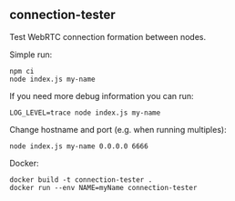 ## connection-tester

Test WebRTC connection formation between nodes.

Simple run:
```
npm ci
node index.js my-name
```

If you need more debug information you can run:
```
LOG_LEVEL=trace node index.js my-name
```

Change hostname and port (e.g. when running multiples):
```
node index.js my-name 0.0.0.0 6666
```

Docker:
```
docker build -t connection-tester .
docker run --env NAME=myName connection-tester
```

